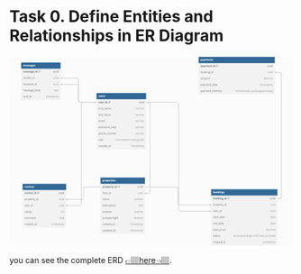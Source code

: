# Task 0. Define Entities and Relationships in ER Diagram

![Airbnb ER Diagram](airbnb_erd.png)

you can see the complete ERD [👉🏽here👈🏽](https://dbdiagram.io/d/airbnb_database_diagram-67498a1ae9daa85aca1ebc09).